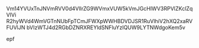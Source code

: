 Vm14YVUxTnJNVmRVV0d4VllrZG9WVmxVUW5kVmJGcHlWV3RPVlZKclZqVlVi
R2hyWVd4WmVGTnNUbFpTCmJFWXpWWHBDVDJSR1RuVlhiV2hXQ2xaRVFUVlJN
bVIzWTJ4d2RGbDZNRXREYldSNFluYzlQUW9LYTNWdgoKem5v

epf